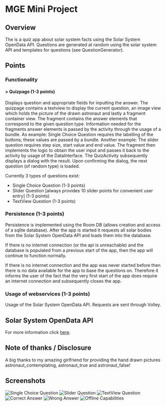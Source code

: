 # MGE Mini Project
## Overview
The is a quiz app about solar system facts using the Solar System OpenData API.
Questions are generated at random using the solar system API and templates for questions (see QuestionGenerator).

## Points
### Functionality
#### > Quizpage (1-3 points)
Displays question and appropriate fields for inputting the answer.
The quizpage contains a textview to display the current question, an image view which holds the picture of the drawn astronaut and lastly a fragment container view.
The fragment contains the answer elements that correspond to the given question type.
Information needed for the fragments answer elements is passed by the activity through the usage of a bundle.
As example: Single Choice Question requires the labelling of the buttons; these values are passed by a bundle.
Another example: The slider question requires step size, start value and end value.
The fragment then implements the logic to obtain the user input and passes it back to the activity by usage of the DataInterface. The QuizActivity subsequently displays a dialog with the result. Upon confirming the dialog, the next question (of random type) is loaded.

Currently 3 types of questions exist:
  - Single Choice Question (1-3 points)
  - Slider Question [always provides 10 slider points for convenient user entry] (1-3 points)
  - TextView Question (1-3 points)

### Persistence (1-3 points)
Persistence is implemented using the Room DB (allows creation and access of a sqlite database).
After the app is started it requests all solar bodies from the Solar System OpenData API and loads them into the database.

If there is no internet connection (or the api is unreachable) and the database is populated from a previous start of the app, then the app will continue to function normally.

If there is no internet connection and the app was never started before then there is no data available for the app to base the questions on. Therefore it informs the user of the fact that the very first start of the app does require an internet connection and subsequently closes the app.

### Usage of webservices (1-3 points)
Usage of the Solar System OpenData API. Requests are sent through Volley.

## Solar System OpenData API
For more information click [here](https://api.le-systeme-solaire.net/en).

## Note of thanks / Disclosure
A big thanks to my amazing girlfriend for providing the hand drawn pictures astronaut_contemplating, astronaut_true and astronaut_false!

## Screenshots
![Single Choice Question](./Screenshots/SingleChoiceQuestion.jpeg)
![Slider Question](./Screenshots/SliderQuestion.jpeg)
![TextView Question](./Screenshots/TextViewQuestion.jpeg)
![Correct Answer](./Screenshots/CorrectAnswer.jpeg)
![Wrong Answer](./Screenshots/WrongAnswer.jpeg)
![Offline Capabilities](./Screenshots/OfflineCapabilities.jpeg)
